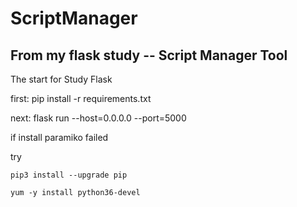 # ScriptManager
## From my flask study -- Script Manager Tool

The start for Study Flask 

first: pip install -r requirements.txt 

next: flask run --host=0.0.0.0 --port=5000

if install paramiko failed

try

    pip3 install --upgrade pip
    
    yum -y install python36-devel
